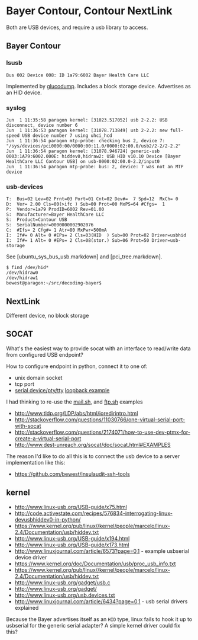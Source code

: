 
# Bayer Contour, Contour NextLink

Both are USB devices, and require a usb library to access.

## Bayer Contour

### lsusb
```
Bus 002 Device 008: ID 1a79:6002 Bayer Health Care LLC

```
Implemented by
[glucodump](https://bitbucket.org/iko/glucodump/src/ce8da3e63217/glucodump/usbcomm.py?at=default).
Includes a block storage device.
Advertises as an HID device.

### syslog
```
Jun  1 11:35:58 paragon kernel: [31023.517052] usb 2-2.2: USB disconnect, device number 6
Jun  1 11:36:53 paragon kernel: [31078.713849] usb 2-2.2: new full-speed USB device number 7 using uhci_hcd
Jun  1 11:36:54 paragon mtp-probe: checking bus 2, device 7: "/sys/devices/pci0000:00/0000:00:11.0/0000:02:00.0/usb2/2-2/2-2.2"
Jun  1 11:36:54 paragon kernel: [31078.946724] generic-usb 0003:1A79:6002.000E: hiddev0,hidraw2: USB HID v10.10 Device [Bayer HealthCare LLC Contour USB] on usb-0000:02:00.0-2.2/input0
Jun  1 11:36:54 paragon mtp-probe: bus: 2, device: 7 was not an MTP device
```

### usb-devices
```
T:  Bus=02 Lev=02 Prnt=03 Port=01 Cnt=02 Dev#=  7 Spd=12  MxCh= 0
D:  Ver= 2.00 Cls=00(>ifc ) Sub=00 Prot=00 MxPS=64 #Cfgs=  1
P:  Vendor=1a79 ProdID=6002 Rev=01.00
S:  Manufacturer=Bayer HealthCare LLC
S:  Product=Contour USB
S:  SerialNumber=0000000002902076
C:  #Ifs= 2 Cfg#= 1 Atr=80 MxPwr=500mA
I:  If#= 0 Alt= 0 #EPs= 2 Cls=03(HID  ) Sub=00 Prot=02 Driver=usbhid
I:  If#= 1 Alt= 0 #EPs= 2 Cls=08(stor.) Sub=06 Prot=50 Driver=usb-storage

```

See [ubuntu_sys_bus_usb.markdown] and [pci_tree.markdown].

```
$ find /dev/hid*
/dev/hidraw0
/dev/hidraw1
bewest@paragon:~/src/decoding-bayer$ 
```

## NextLink
Different device, no block storage


## SOCAT

What's the easiest way to provide socat with an interface to read/write data
from configured USB endpoint?

How to configure endpoint in python, connect it to one of:
  * unix domain socket
  * tcp port
  * [serial device/pty/tty](http://stackoverflow.com/questions/2500420/fake-serial-communication-under-linux)
    [loopback example](http://stackoverflow.com/questions/2192939/software-serial-port-loopback-on-linux?rq=1)

I had thinking to re-use the
[mail.sh](https://github.com/craSH/socat/blob/master/mail.sh),
and
[ftp.sh](https://github.com/craSH/socat/blob/master/ftp.sh) examples
* http://www.tldp.org/LDP/abs/html/ioredirintro.html
* http://stackoverflow.com/questions/11030766/one-virtual-serial-port-with-socat
* http://stackoverflow.com/questions/2174071/how-to-use-dev-ptmx-for-create-a-virtual-serial-port
* http://www.dest-unreach.org/socat/doc/socat.html#EXAMPLES



The reason I'd like to do all this is to connect the usb device to a
server implementation like this:
  * https://github.com/bewest/insulaudit-ssh-tools


## kernel
* http://www.linux-usb.org/USB-guide/x75.html
* http://code.activestate.com/recipes/576834-interrogating-linux-devusbhiddev0-in-python/
* https://www.kernel.org/pub/linux//kernel/people/marcelo/linux-2.4/Documentation/usb/hiddev.txt
* http://www.linux-usb.org/USB-guide/x194.html
* http://www.linux-usb.org/USB-guide/x173.html
* http://www.linuxjournal.com/article/6573?page=0,1 - example usbserial device driver
* https://www.kernel.org/doc/Documentation/usb/proc_usb_info.txt
* https://www.kernel.org/pub/linux//kernel/people/marcelo/linux-2.4/Documentation/usb/hiddev.txt
* http://www.linux-usb.org/gadget/usb.c
* http://www.linux-usb.org/gadget/
* http://www.linux-usb.org/usb.devices.txt
* http://www.linuxjournal.com/article/6434?page=0,1 - usb serial drivers explained

Because the Bayer advertises itself as an `HID` type, linux fails to hook it up
to usbserial for the generic serial adapter?
A simple kernel driver could fix this?

